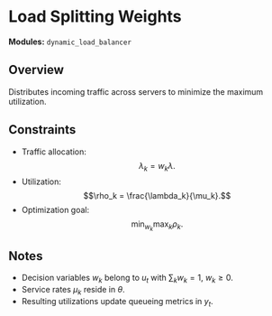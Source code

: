 # Load Splitting Weights

**Modules:** `dynamic_load_balancer`

## Overview

Distributes incoming traffic across servers to minimize the maximum utilization.

## Constraints

- Traffic allocation: $$\lambda_k = w_k \lambda.$$
- Utilization: $$\rho_k = \frac{\lambda_k}{\mu_k}.$$
- Optimization goal: $$\min_{w_k} \max_k \rho_k.$$

## Notes

- Decision variables $w_k$ belong to $u_t$ with $\sum_k w_k = 1$, $w_k \ge 0$.
- Service rates $\mu_k$ reside in $\theta$.
- Resulting utilizations update queueing metrics in $y_t$.
